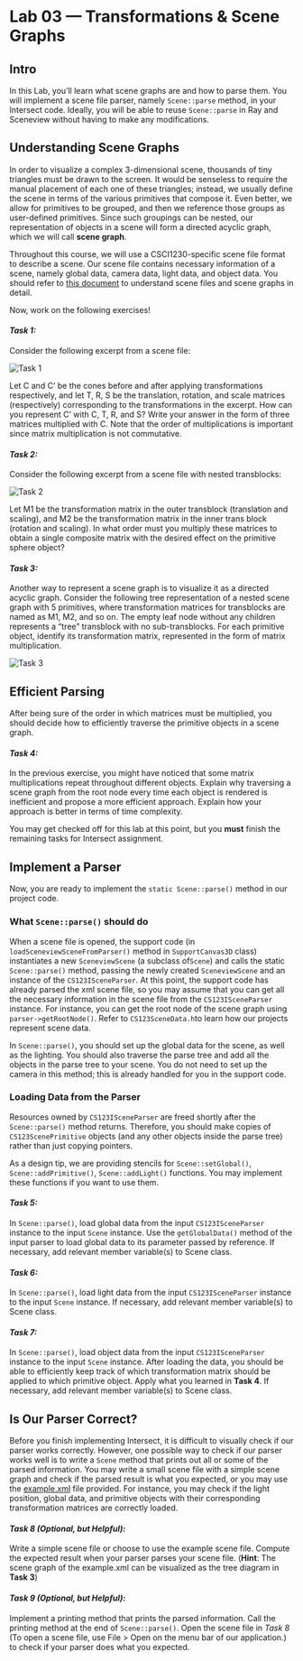 # Lab 03 — Transformations & Scene Graphs

## Intro
In this Lab, you’ll learn what scene graphs are and how to parse them. You will implement a scene file parser, namely `Scene::parse` method, in your Intersect code. Ideally, you will be able to reuse `Scene::parse` in Ray and Sceneview without having to make any modifications.

## Understanding Scene Graphs
In order to visualize a complex 3-dimensional scene, thousands of tiny triangles must be drawn to the screen. It would be senseless to require the manual placement of each one of these triangles; instead, we usually define the scene in terms of the various primitives that compose it. Even better, we allow for primitives to be grouped, and then we reference those groups as user-defined primitives. Since such groupings can be nested, our representation of objects in a scene will form a directed acyclic graph, which we will call **scene graph**.

Throughout this course, we will use a CSCI1230-specific scene file format to describe a scene. Our scene file contains necessary information of a scene, namely global data, camera data, light data, and object data. You should refer to [this document](https://github.com/cs123tas/docs/blob/master/2021/scenefile.pdff) to understand scene files and scene graphs in detail.

Now, work on the following exercises!

#### *Task 1:*
Consider the following excerpt from a scene file:

![Task 1](img/0000.png)

Let C and C’ be the cones before and after applying transformations respectively, and let T, R, S be the translation, rotation, and scale matrices (respectively) corresponding to the transformations in the excerpt. How can you represent C’ with C, T, R, and S? Write your answer in the form of three matrices multiplied with C. Note that the order of multiplications is important since matrix multiplication is not commutative.

#### *Task 2:*
Consider the following excerpt from a scene file with nested transblocks:

![Task 2](img/0001.png)

Let M1 be the transformation matrix in the outer transblock (translation and scaling), and M2 be the transformation matrix in the inner trans block (rotation and scaling). In what order must you multiply these matrices to obtain a single composite matrix with the desired effect on the primitive sphere object?

#### *Task 3:*
Another way to represent a scene graph is to visualize it as a directed acyclic graph. Consider the following tree representation of a nested scene graph with 5 primitives, where transformation matrices for transblocks are named as M1, M2, and so on. The empty leaf node without any children represents a “tree” transblock with no sub-transblocks. For each primitive object, identify its transformation matrix, represented in the form of matrix multiplication.

![Task 3](img/0002.png)

## Efficient Parsing
After being sure of the order in which matrices must be multiplied, you should decide how to  efficiently traverse the primitive objects in a scene graph. 

#### *Task 4:*
In the previous exercise, you might have noticed that some matrix multiplications repeat throughout different objects. Explain why traversing a scene graph from the root node every time each object is rendered is inefficient and propose a more efficient approach. Explain how your approach is better in terms of time complexity.

You may get checked off for this lab at this point, but you **must** finish the remaining tasks for Intersect assignment.

## Implement a Parser
Now, you are ready to implement the `static Scene::parse()` method in our project code.

### What `Scene::parse()` should do
When a scene file is opened, the support code (in `loadSceneviewSceneFromParser()` method in `SupportCanvas3D` class) instantiates a new `SceneviewScene` (a subclass of`Scene`) and calls the static `Scene::parse()` method, passing the newly created `SceneviewScene` and an instance of the `CS123ISceneParser`. At this point, the support code has already parsed the xml scene file, so you may assume that you can get all the necessary information in the scene file from the `CS123ISceneParser` instance. For instance, you can get the root node of the scene graph using `parser->getRootNode()`. Refer to `CS123SceneData.h`to learn how our projects represent scene data. 

In `Scene::parse()`, you should set up the global data for the scene, as well as the lighting. You should also traverse the parse tree and add all the objects in the parse tree to your scene. You do not need to set up the camera in this method; this is already handled for you in the support code. 

### Loading Data from the Parser

Resources owned by `CS123ISceneParser` are freed shortly after the `Scene::parse()` method returns. Therefore, you should make copies of `CS123ScenePrimitive` objects (and any other objects inside the parse tree) rather than just copying pointers.

As a design tip, we are providing stencils for `Scene::setGlobal()`, `Scene::addPrimitive()`, `Scene::addLight()` functions. You may implement these functions if you want to use them.

#### *Task 5:*
In `Scene::parse()`, load global data from the input `CS123ISceneParser` instance to the input `Scene` instance. Use the `getGlobalData()` method of the input parser to load global data to its parameter passed by reference. If necessary, add relevant member variable(s) to Scene class.

#### *Task 6:*
In `Scene::parse()`, load light data from the input `CS123ISceneParser` instance to the input `Scene` instance. If necessary, add relevant member variable(s) to Scene class.

#### *Task 7:*
In `Scene::parse()`, load object data from the input `CS123ISceneParser` instance to the input `Scene` instance. After loading the data, you should be able to efficiently keep track of which transformation matrix should be applied to which primitive object. Apply what you learned in **Task 4**. If necessary, add relevant member variable(s) to Scene class.

## Is Our Parser Correct?
Before you finish implementing Intersect, it is difficult to visually check if our parser works correctly. However, one possible way to check if our parser works well is to write a `Scene` method that prints out all or some of the parsed information. You may write a small scene file with a simple scene graph and check if the parsed result is what you expected, or you may use the [example.xml](example.xml) file provided. For instance, you may check if the light position, global data, and primitive objects with their corresponding transformation matrices are correctly loaded.

#### *Task 8 (Optional, but Helpful):*
Write a simple scene file or choose to use the example scene file. Compute the expected result when your parser parses your scene file. (**Hint**: The scene graph of the example.xml can be visualized as the tree diagram in **Task 3**)

#### *Task 9 (Optional, but Helpful):*
Implement a printing method that prints the parsed information. Call the printing method at the end of `Scene::parse()`. Open the scene file in *Task 8* (To open a scene file, use File > Open on the menu bar of our application.) to check if your parser does what you expected.



